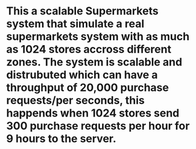 # This a scalable Supermarkets system that simulate a real supermarkets system with as much as 1024 stores accross different zones.  The system is scalable and distrubuted which can have a throughput of 20,000 purchase requests/per seconds, this happends when 1024 stores send 300 purchase requests per hour for 9 hours to the server.
